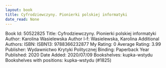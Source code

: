 ```yaml
---
layout: book
title: Cyfrodziewczyny. Pionierki polskiej informatyki
date_read: None
---
```


Book Id: 50522825
Title: Cyfrodziewczyny. Pionierki polskiej informatyki
Author: Karolina Wasielewska
Author l-f: Wasielewska, Karolina
Additional Authors: 
ISBN: 
ISBN13: 9788366232877
My Rating: 0
Average Rating: 3.99
Publisher: Wydawnictwo Krytyki Politycznej
Binding: Paperback
Year Published: 2020
Date Added: 2020/07/09
Bookshelves: kupka-wstydu
Bookshelves with positions: kupka-wstydu (#1825)

